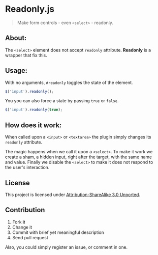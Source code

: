 # Readonly.js

> Make form controls - even `<select>` - readonly.

## About:

The `<select>` element does not accept `readonly` attribute. **Readonly** is a wrapper that fix this.

## Usage:

With no arguments, `#readonly` toggles the state of the element.

```javascript
$('input').readonly();
```

You you can also force a state by passing `true` or `false`.

```javascript
$('input').readonly(true);
```

## How does it work:

When called upon a `<input>` or `<textarea>` the plugin simply changes its `readonly` attribute.

The magic happens when we call it upon a `<select>`. To make it work we create a sham, a hidden input, right after the target, with the same name and value. Finally we disable the `<select>` to make it does not respond to the user's interaction.

## License

This project is licensed under [Attribution-ShareAlike 3.0 Unported](http://creativecommons.org/licenses/by-sa/3.0/).

## Contribution

1. Fork it
2. Change it
3. Commit with brief yet meaningful description
4. Send pull request

Also, you could simply register an issue, or comment in one.
